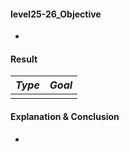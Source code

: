 #### level25-26_Objective

* 

#### Result

|**_Type_**|**_Goal_**|
|:--:|:--:|
|||

#### Explanation & Conclusion

* 